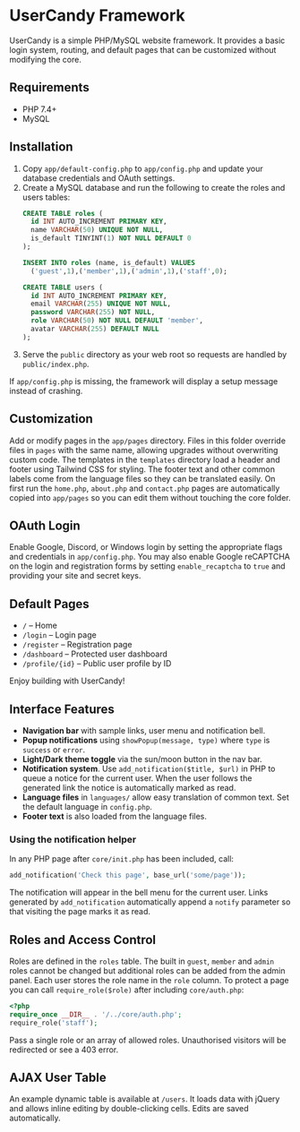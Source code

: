# UserCandy Framework

UserCandy is a simple PHP/MySQL website framework. It provides a basic login system, routing, and default pages that can be customized without modifying the core.

## Requirements
- PHP 7.4+
- MySQL

## Installation
1. Copy `app/default-config.php` to `app/config.php` and update your database credentials and OAuth settings.
2. Create a MySQL database and run the following to create the roles and users tables:
   ```sql
   CREATE TABLE roles (
     id INT AUTO_INCREMENT PRIMARY KEY,
     name VARCHAR(50) UNIQUE NOT NULL,
     is_default TINYINT(1) NOT NULL DEFAULT 0
   );

   INSERT INTO roles (name, is_default) VALUES
     ('guest',1),('member',1),('admin',1),('staff',0);

   CREATE TABLE users (
     id INT AUTO_INCREMENT PRIMARY KEY,
     email VARCHAR(255) UNIQUE NOT NULL,
     password VARCHAR(255) NOT NULL,
     role VARCHAR(50) NOT NULL DEFAULT 'member',
     avatar VARCHAR(255) DEFAULT NULL
   );
   ```
3. Serve the `public` directory as your web root so requests are handled by `public/index.php`.

If `app/config.php` is missing, the framework will display a setup message instead of crashing.

## Customization
Add or modify pages in the `app/pages` directory. Files in this folder override files in `pages` with the same name, allowing upgrades without overwriting custom code.
The templates in the `templates` directory load a header and footer using Tailwind CSS for styling.
The footer text and other common labels come from the language files so they can be translated easily.
On first run the `home.php`, `about.php` and `contact.php` pages are automatically copied into `app/pages` so you can edit them without touching the core folder.

## OAuth Login
Enable Google, Discord, or Windows login by setting the appropriate flags and credentials in `app/config.php`.
You may also enable Google reCAPTCHA on the login and registration forms by
setting `enable_recaptcha` to `true` and providing your site and secret keys.

## Default Pages
- `/` – Home
- `/login` – Login page
- `/register` – Registration page
- `/dashboard` – Protected user dashboard
- `/profile/{id}` – Public user profile by ID

Enjoy building with UserCandy!

## Interface Features
- **Navigation bar** with sample links, user menu and notification bell.
- **Popup notifications** using `showPopup(message, type)` where `type` is `success` or `error`.
- **Light/Dark theme toggle** via the sun/moon button in the nav bar.
- **Notification system**. Use `add_notification($title, $url)` in PHP to queue a notice for the current user. When the user follows the generated link the notice is automatically marked as read.
- **Language files** in `languages/` allow easy translation of common text. Set the default language in `config.php`.
- **Footer text** is also loaded from the language files.

### Using the notification helper
In any PHP page after `core/init.php` has been included, call:

```php
add_notification('Check this page', base_url('some/page'));
```

The notification will appear in the bell menu for the current user. Links generated by `add_notification` automatically append a `notify` parameter so that visiting the page marks it as read.

## Roles and Access Control
Roles are defined in the `roles` table. The built in `guest`, `member` and `admin`
roles cannot be changed but additional roles can be added from the admin panel.
Each user stores the role name in the `role` column. To protect a page you can call
`require_role($role)` after including `core/auth.php`:

```php
<?php
require_once __DIR__ . '/../core/auth.php';
require_role('staff');
```

Pass a single role or an array of allowed roles. Unauthorised visitors will be
redirected or see a 403 error.

## AJAX User Table
An example dynamic table is available at `/users`. It loads data with jQuery and allows inline editing by double-clicking cells. Edits are saved automatically.
